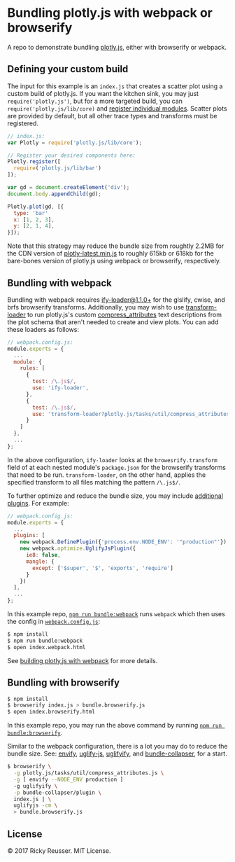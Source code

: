 # Bundling plotly.js with webpack or browserify

A repo to demonstrate bundling [plotly.js](https://github.com/plotly/plotly.js), either with browserify or webpack.

## Defining your custom build

The input for this example is an `index.js` that creates a scatter plot using a custom build of plotly.js. If you want the kitchen sink, you may just `require('plotly.js')`, but for a more targeted build, you can `require('plotly.js/lib/core)` and [register individual modules](https://github.com/plotly/plotly.js/blob/master/lib/index.js). Scatter plots are provided by default, but all other trace types and transforms must be registered.

```javascript
// index.js:
var Plotly = require('plotly.js/lib/core');

// Register your desired components here:
Plotly.register([
  require('plotly.js/lib/bar')
]);

var gd = document.createElement('div');
document.body.appendChild(gd);

Plotly.plot(gd, [{
  type: 'bar'
  x: [1, 2, 3],
  y: [2, 1, 4],
}]);
```

Note that this strategy may reduce the bundle size from roughtly 2.2MB for the CDN version of [plotly-latest.min.js](https://cdn.plot.ly/plotly-latest.min.js) to roughly 615kb or 618kb for the bare-bones version of plotly.js using webpack or browserify, respectively.

## Bundling with webpack

Bundling with webpack requires [ify-loader@1.1.0+](https://github.com/browserify/ify-loader) for the glslify, cwise, and brfs browserify transforms. Additionally, you may wish to use [transform-loader](https://github.com/webpack-contrib/transform-loader) to run plotly.js's custom [compress\_attributes](https://github.com/plotly/plotly.js/blob/master/tasks/util/compress_attributes.js) text descriptions from the plot schema that aren't needed to create and view plots. You can add these loaders as follows:

```js
// webpack.config.js:
module.exports = {
  ...
  module: {
    rules: [
      {   
        test: /\.js$/,
        use: 'ify-loader',
      },  
      {   
        test: /\.js$/,
        use: 'transform-loader?plotly.js/tasks/util/compress_attributes.js',
      }   
    ]   
  }, 
  ...
};
```

In the above configuration, `ify-loader` looks at the `browesrify.transform` field of at each nested module's `package.json` for the browserify transforms that need to be run. `transform-loader`, on the other hand, applies the specified transform to all files matching the pattern `/\.js$/`.

To further optimize and reduce the bundle size, you may include [additional plugins](https://webpack.js.org/plugins/). For example:

```js
// webpack.config.js:
module.exports = {
  ...
  plugins: [
    new webpack.DefinePlugin({'process.env.NODE_ENV': '"production"'}),
    new webpack.optimize.UglifyJsPlugin({
      ie8: false,
      mangle: {
        except: ['$super', '$', 'exports', 'require']
      }
    })
  ],
  ...
};
```

In this example repo, [`npm run bundle:webpack`](https://github.com/rreusser/plotly-webpack/blob/ec0c5588438dc5a6574e666330452145d05f086b/package.json#L7) runs `webpack` which then uses the config in [`webpack.config.js`](https://github.com/rreusser/plotly-webpack/blob/master/webpack.config.js):

```bash
$ npm install
$ npm run bundle:webpack
$ open index.webpack.html
```

See [building plotly.js with webpack](https://github.com/plotly/plotly.js#building-plotlyjs-with-webpack) for more details.

## Bundling with browserify

```bash
$ npm install
$ browserify index.js > bundle.browserify.js
$ open index.browserify.html
```

In this example repo, you may run the above command by running [`npm run bundle:browserify`](https://github.com/rreusser/plotly-webpack/blob/ec0c5588438dc5a6574e666330452145d05f086b/package.json#L8).

Similar to the webpack configuration, there is a lot you may do to reduce the bundle size. See: [envify](https://github.com/hughsk/envify), [uglify-js](https://github.com/mishoo/UglifyJS2), [uglifyify](https://github.com/hughsk/uglifyify), and [bundle-collapser](https://github.com/substack/bundle-collapser), for a start.

```bash
$ browserify \
  -g plotly.js/tasks/util/compress_attributes.js \
  -g [ envify --NODE_ENV production ]
  -g uglifyify \
  -p bundle-collapser/plugin \
  index.js | \
  uglifyjs -cm \
  > bundle.browserify.js
```

## License

&copy; 2017 Ricky Reusser. MIT License.

